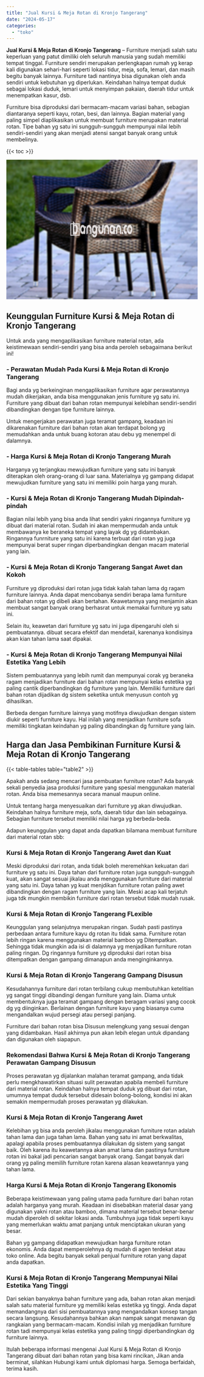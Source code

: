 ```yaml
---
title: "Jual Kursi & Meja Rotan di Kronjo Tangerang"
date: "2024-05-17"
categories: 
  - "toko"
---
```


**Jual Kursi & Meja Rotan di Kronjo Tangerang** – Furniture menjadi salah satu keperluan yang patut dimiliki oleh seluruh manusia yang sudah memiliki tempat tinggal. Furniture sendiri merupakan perlengkapan rumah yg kerap kali digunakan sehari-hari seperti lokasi tidur, meja, sofa, lemari, dan masih begitu banyak lainnya. Furniture tadi nantinya bisa digunakan oleh anda sendiri untuk kebutuhan yg diperlukan. Keindahan halnya tempat duduk sebagai lokasi duduk, lemari untuk menyimpan pakaian, daerah tidur untuk menempatkan kasur, dsb.

Furniture bisa diproduksi dari bermacam-macam variasi bahan, sebagian diantaranya seperti kayu, rotan, besi, dan lainnya. Bagian material yang paling simpel diaplikasikan untuk membuat furniture merupakan material rotan. Tipe bahan yg satu ini sungguh-sungguh mempunyai nilai lebih sendiri-sendiri yang akan menjadi atensi sangat banyak orang untuk membelinya.

{{< toc >}}

![Jual Kursi & Meja Rotan di Kronjo Tangerang](/images/kursi-meja-rotan-murah29.png)

## Keunggulan Furniture Kursi & Meja Rotan di Kronjo Tangerang

Untuk anda yang mengaplikasikan furniture material rotan, ada keistimewaan sendiri-sendiri yang bisa anda peroleh sebagaimana berikut ini!

### \- Perawatan Mudah Pada Kursi & Meja Rotan di Kronjo Tangerang

Bagi anda yg berkeinginan mengaplikasikan furniture agar perawatannya mudah dikerjakan, anda bisa menggunakan jenis furniture yg satu ini. Furniture yang dibuat dari bahan rotan mempunyai kelebihan sendiri-sendiri dibandingkan dengan tipe furniture lainnya.

Untuk mengerjakan perawatan juga teramat gampang, keadaan ini dikarenakan furniture dari bahan rotan akan terdapat bolong yg memudahkan anda untuk buang kotoran atau debu yg menempel di dalamnya.

### \- Harga Kursi & Meja Rotan di Kronjo Tangerang Murah

Harganya yg terjangkau mewujudkan furniture yang satu ini banyak diterapkan oleh orang-orang di luar sana. Materialnya yg gampang didapat mewujudkan furniture yang satu ini memiliki poin harga yang murah.

### \- Kursi & Meja Rotan di Kronjo Tangerang Mudah Dipindah-pindah

Bagian nilai lebih yang bisa anda lihat sendiri yakni ringannya furniture yg dibuat dari material rotan. Sudah ini akan mempermudah anda untuk membawanya ke beraneka tempat yang layak dg yg didambakan. Ringannya funrniture yang satu ini karena terbuat dari rotan yg juga mempunyai berat super ringan diperbandingkan dengan macam material yang lain.

### \- Kursi & Meja Rotan di Kronjo Tangerang Sangat Awet dan Kokoh

Furniture yg diproduksi dari rotan juga tidak kalah tahan lama dg ragam furniture lainnya. Anda dapat mencobanya sendiri berapa lama furniture dari bahan rotan yg dibeli akan bertahan. Keawetannya yang menjamin akan membuat sangat banyak orang berhasrat untuk memakai furniture yg satu ini.

Selain itu, keawetan dari furniture yg satu ini juga dipengaruhi oleh si pembuatannya. dibuat secara efektif dan mendetail, karenanya kondisinya akan kian tahan lama saat dipakai.

### \- Kursi & Meja Rotan di Kronjo Tangerang Mempunyai Nilai Estetika Yang Lebih

Sistem pembuatannya yang lebih rumit dan mempunyai corak yg beraneka ragam menjadikan furniture dari bahan rotan mempunyai kelas estetika yg paling cantik diperbandingkan dg furniture yang lain. Memiliki furniture dari bahan rotan dijadikan dg sistem seketika untuk menyusun contoh yg dihasilkan.

Berbeda dengan furniture lainnya yang motifnya diwujudkan dengan sistem diukir seperti furniture kayu. Hal inilah yang menjadikan furniture sofa memiliki tingkatan keindahan yg paling dibandingkan dg furniture yang lain.

## Harga dan Jasa Pembikinan Furniture Kursi & Meja Rotan di Kronjo Tangerang

{{< table-tables table="table2" >}}

Apakah anda sedang mencari jasa pembuatan furniture rotan? Ada banyak sekali penyedia jasa produksi furniture yang spesial menggunakan material rotan. Anda bisa memesannya secara manual maupun online.

Untuk tentang harga menyesuaikan dari furniture yg akan diwujudkan. Keindahan halnya furniture meja, sofa, daerah tidur dan lain sebagainya. Sebagian furniture tersebut memiliki nilai harga yg berbeda-beda.

Adapun keunggulan yang dapat anda dapatkan bilamana membuat furniture dari material rotan sbb:

### Kursi & Meja Rotan di Kronjo Tangerang Awet dan Kuat

Meski diproduksi dari rotan, anda tidak boleh meremehkan kekuatan dari furniture yg satu ini. Daya tahan dari furniture rotan juga sungguh-sungguh kuat, akan sangat sesuai jikalau anda menggunakan furniture dari material yang satu ini. Daya tahan yg kuat menjdikan furniture rotan paling awet dibandingkan dengan ragam furniture yang lain. Meski acap kali terjatuh juga tdk mungkin membikin furniture dari rotan tersebut tidak mudah rusak.

### Kursi & Meja Rotan di Kronjo Tangerang FLexible

Keunggulan yang selanjutnya merupakan ringan. Sudah pasti pastinya perbedaan antara furniture kayu dg rotan itu tidak sama. Furniture rotan lebih ringan karena menggunakan material bamboo yg Ditempatkan. Sehingga tidak mungkin ada isi di dalamnya yg menjadikan furniture rotan paling ringan. Dg ringannya furniture yg diproduksi dari rotan bisa ditempatkan dengan gampang dimanapun anda menginginkannya.

### Kursi & Meja Rotan di Kronjo Tangerang Gampang Disusun

Kesudahannya furniture dari rotan terbilang cukup membutuhkan ketelitian yg sangat tinggi dibandingi dengan furniture yang lain. Diama untuk membentuknya juga teramat gampang dengan beragam variasi yang cocok dg yg diinginkan. Berlainan dengan furniture kayu yang biasanya cuma mengandalkan wujud persegi atau persegi panjang.

Furniture dari bahan rotan bisa Disusun melengkung yang sesuai dengan yang didambakan. Hasil akhirnya pun akan lebih elegan untuk dipandang dan digunakan oleh siapapun.

### Rekomendasi Bahwa Kursi & Meja Rotan di Kronjo Tangerang Perawatan Gampang Disusun

Proses perawatan yg dijalankan malahan teramat gampang, anda tidak perlu mengkhawatirkan situasi sulit perawatan apabila membeli furniture dari material rotan. Keindahan halnya tempat duduk yg dibuat dari rotan, umumnya tempat duduk tersebut didesain bolong-bolong, kondisi ini akan semakin mempermudah proses perawatan yg dilakukan.

### Kursi & Meja Rotan di Kronjo Tangerang Awet

Kelebihan yg bisa anda peroleh jikalau menggunakan furniture rotan adalah tahan lama dan juga tahan lama. Bahan yang satu ini amat berkwalitas, apalagi apabila proses pembuatannya dilakukan dg sistem yang sangat baik. Oleh karena itu keawetannya akan amat lama dan pastinya furniture rotan ini bakal jadi pencarian sangat banyak orang. Sangat banyak dari orang yg paling memilih furniture rotan karena alasan keawetannya yang tahan lama.

### Harga Kursi & Meja Rotan di Kronjo Tangerang Ekonomis

Beberapa keistimewaan yang paling utama pada furniture dari bahan rotan adalah harganya yang murah. Keadaan ini disebabkan material dasar yang digunakan yakni rotan atau bamboo, dimana material tersebut benar-benar mudah diperoleh di sekitar lokasi anda. Tumbuhnya juga tidak seperti kayu yang memerlukan waktu amat panjang untuk menciptakan ukuran yang besar.

Bahan yg gampang didapatkan mewujudkan harga furniture rotan ekonomis. Anda dapat memperolehnya dg mudah di agen terdekat atau toko online. Ada begitu banyak sekali penjual furniture rotan yang dapat anda dapatkan.

### Kursi & Meja Rotan di Kronjo Tangerang Mempunyai Nilai Estetika Yang Tinggi

Dari sekian banyaknya bahan furniture yang ada, bahan rotan akan menjadi salah satu material furniture yg memiliki kelas estetika yg tinggi. Anda dapat memandangnya dari sisi pembuatannya yang mengandalkan konsep tangan secara langsung. Kesudahannya bahkan akan nampak sangat menawan dg rangkaian yang bermacam-macam. Kondisi inilah yg menjadikan furniture rotan tadi mempunyai kelas estetika yang paling tinggi diperbandingkan dg furniture lainnya.

Itulah beberapa informasi mengenai Jual Kursi & Meja Rotan di Kronjo Tangerang dibuat dari bahan rotan yang bisa kami rincikan, Jikan anda berminat, silahkan Hubungi kami untuk diplomasi harga. Semoga berfaidah, terima kasih.
